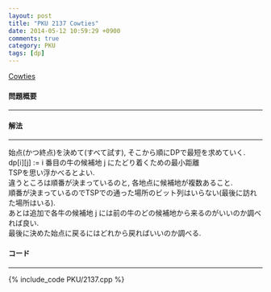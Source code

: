 ```yaml
---
layout: post
title: "PKU 2137 Cowties"
date: 2014-05-12 10:59:29 +0900
comments: true
category: PKU
tags: [dp]
---
```


[Cowties](http://poj.org/problem?id=2137)

#### 問題概要

****

#### 解法

****

始点(かつ終点)を決めて(すべて試す), そこから順にDPで最短を求めていく.  
dp[i][j] := i 番目の牛の候補地 j にたどり着くための最小距離  
TSPを思い浮かべるとよい.  
違うところは順番が決まっているのと, 各地点に候補地が複数あること.  
順番が決まっているのでTSPでの通った場所のビット列はいらない(最後に訪れた場所はいる).  
あとは追加で各牛の候補地 j には前の牛のどの候補地から来るのがいいのか調べれば良い.  
最後に決めた始点に戻るにはどれから戻ればいいのか調べる.  

#### コード

****

{% include_code PKU/2137.cpp %}
